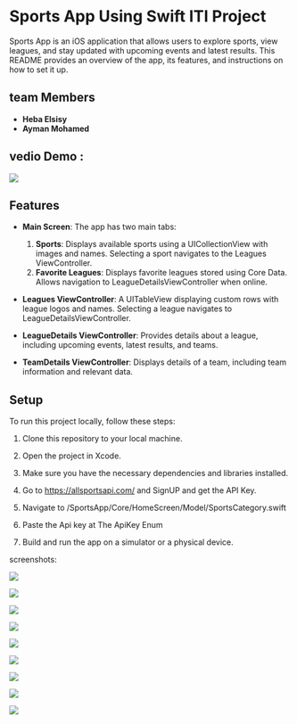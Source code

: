 # Sports App Using Swift ITI Project 
 Sports App is an iOS application that allows users to explore sports, view leagues, and stay updated with upcoming events and latest results. This README provides an overview of the app, its features, and instructions on how to set it up.

 ## team Members
 - **Heba Elsisy**
 - **Ayman Mohamed**

## vedio Demo : 

<img src="https://github.com/Ayman-Naim/Sports-App/blob/main/Screens%20/Demo.gif">

## Features

- **Main Screen**: The app has two main tabs:
  1. **Sports**: Displays available sports using a UICollectionView with images and names. Selecting a sport navigates to the Leagues ViewController.
  2. **Favorite Leagues**: Displays favorite leagues stored using Core Data. Allows navigation to LeagueDetailsViewController when online.

- **Leagues ViewController**: A UITableView displaying custom rows with league logos and names. Selecting a league navigates to LeagueDetailsViewController.

- **LeagueDetails ViewController**: Provides details about a league, including upcoming events, latest results, and teams.

- **TeamDetails ViewController**: Displays details of a team, including team information and relevant data.


## Setup

To run this project locally, follow these steps:

1. Clone this repository to your local machine.

2. Open the project in Xcode.

3. Make sure you have the necessary dependencies and libraries installed.
4. Go to https://allsportsapi.com/ and SignUP and get the API Key.
5. Navigate to /SportsApp/Core/HomeScreen/Model/SportsCategory.swift
6. Paste the Api key at The ApiKey Enum
7. Build and run the app on a simulator or a physical device.

 

   



screenshots:

![](Screens/1.png)


![](Screens/2.png)


![](Screens/3.png)


![](Screens/4.png)


![](Screens/5.png)


![](Screens/6.png)


![](Screens/7.png)


![](Screens/8.png)


![](Screens/9.png)







